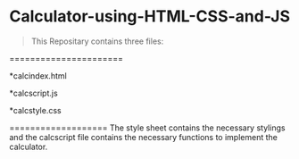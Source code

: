 # Calculator-using-HTML-CSS-and-JS


>This Repositary contains three files: 

======================

*calcindex.html

*calcscript.js

*calcstyle.css


===================
The style sheet contains the necessary stylings and the calcscript file contains the necessary functions to implement the calculator.
